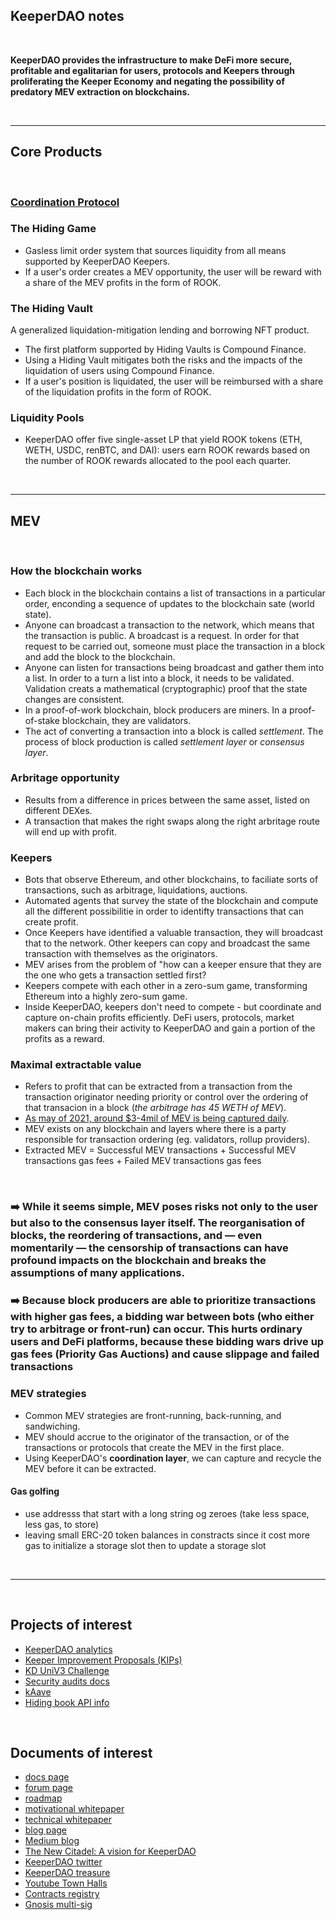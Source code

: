 ## KeeperDAO notes

<br>

**KeeperDAO provides the infrastructure to make DeFi more secure, profitable and egalitarian for users, protocols and Keepers through proliferating the Keeper Economy and negating the possibility of predatory MEV extraction on blockchains.**

<br>




---

## Core Products

<br>

### [Coordination Protocol](https://github.com/bt3gl-labs/Scratch-Space-Stateful-Blockchains-and-MEV/blob/main/keeperDAO/coordination_protocol.md)

### The Hiding Game

* Gasless limit order system that sources liquidity from all means supported by KeeperDAO Keepers.
* If a user's order creates a MEV opportunity, the user will be reward with a share of the MEV profits in the form of ROOK.

### The Hiding Vault

A generalized liquidation-mitigation lending and borrowing NFT product. 
* The first platform supported by Hiding Vaults is Compound Finance. 
* Using a Hiding Vault mitigates both the risks and the impacts of the liquidation of users using Compound Finance. 
* If a user's position is liquidated, the user will be reimbursed with a share of the liquidation profits in the form of ROOK.

### Liquidity Pools

* KeeperDAO offer five single-asset LP that yield ROOK tokens (ETH, WETH, USDC, renBTC, and DAI): users earn ROOK rewards based on the number  of ROOK rewards allocated to the pool each quarter.


<br>

--- 

## MEV

<br>

### How the blockchain works
* Each block in the blockchain contains a list of transactions in a particular order, enconding a sequence of updates to the blockchain sate (world state).
* Anyone can broadcast a transaction to the network, which means that the transaction is public. A broadcast is a request. In order for that request to be carried out, someone must place the transaction in a block and add the block to the blockchain.
* Anyone can listen for transactions being broadcast and gather them into a list. In order to a turn a list into a block, it needs to be validated. Validation creats a mathematical (cryptographic) proof that the state changes are consistent.
* In a proof-of-work blockchain, block producers are miners. In a proof-of-stake blockchain, they are validators.
* The act of converting a transaction into a block is called *settlement*. The process of block production is called *settlement layer* or *consensus layer*.

### Arbritage opportunity

* Results from a difference in prices between the same asset, listed on different DEXes.
* A transaction that makes the right swaps along the right arbritage route will end up with profit.


### Keepers

* Bots that observe Ethereum, and other blockchains, to faciliate sorts of transactions, such as arbitrage, liquidations, auctions.
* Automated agents that survey the state of the blockchain and compute all the different possibilitie in order to identifty transactions that can create profit.
* Once Keepers have identified a valuable transaction, they will broadcast that to the network. Other keepers can copy and broadcast the same transaction with themselves as the originators.
* MEV arises from the problem of "how can a keeper ensure that they are the one who gets a transaction settled first?
* Keepers compete with each other in a zero-sum game, transforming Ethereum into a highly zero-sum game.
* Inside KeeperDAO, keepers don't need to compete - but coordinate and capture on-chain profits efficiently. DeFi users, protocols, market makers can bring their activity to KeeperDAO and gain a portion of the profits as a reward.


### Maximal extractable value

* Refers to profit that can be extracted from a transaction from the transaction originator needing priority or control over the ordering of that transacion in a block (*the arbitrage has 45 WETH of MEV*).
* [As may of 2021, around $3-4mil of MEV is being captured daily](https://explore.flashbots.net/).
* MEV exists on any blockchain and layers where there is a party responsible for transaction ordering (eg. validators, rollup providers).
* Extracted MEV = Successful MEV transactions + Successful MEV transactions gas fees + Failed MEV transactions gas fees

<br>

### ➡️ While it seems simple, MEV poses risks not only to the user but also to the consensus layer itself. The reorganisation of blocks, the reordering of transactions, and — even momentarily — the censorship of transactions can have profound impacts on the blockchain and breaks the assumptions of many applications.

### ➡️ Because block producers are able to prioritize transactions with higher gas fees, a bidding war between bots (who either try to arbitrage or front-run) can occur. This hurts ordinary users and DeFi platforms, because these bidding wars drive up gas fees (Priority Gas Auctions) and cause slippage and failed transactions


### MEV strategies

* Common MEV strategies are front-running, back-running, and sandwiching.
* MEV should accrue to the originator of the transaction, or of the transactions or protocols that create the MEV in the first place.
* Using KeeperDAO's **coordination layer**, we can capture and recycle the MEV before it can be extracted.

#### Gas golfing

* use addresss that start with a long string og zeroes (take less space, less gas, to store)
* leaving small ERC-20 token balances in constracts since it cost more gas to initialize a storage slot then to update a storage slot


<br>

----

<br>

## Projects of interest

* [KeeperDAO analytics](https://github.com/keeperdao/analytics)
* [Keeper Improvement Proposals (KIPs)](https://github.com/keeperdao/kips)
* [KD UniV3 Challenge](https://github.com/keeperdao/solidity-challenge-2)
* [Security audits docs](https://github.com/keeperdao/docs/tree/master/audits)
* [kAave](https://github.com/keeperdao/kaave)
* [Hiding book API info](https://hidingbook.keeperdao.com/api/v1/info)


<br>

## Documents of interest


* [docs page](https://docs.keeperdao.com/reference/)
* [forum page](https://forum.keeperdao.com/)
* [roadmap](https://www.keeperdao.com/files/roadmap.png)
* [motivational whitepaper](https://github.com/keeperdao/whitepaper)
* [technical whitepaper](https://www.keeperdao.com/files/gov-beigepaper.pdf)
* [blog page](https://blog.keeperdao.com/)
* [Medium blog](https://medium.com/keeperdao)
* [The New Citadel: A vision for KeeperDAO](https://keeperdao-labs.notion.site/The-New-Citadel-A-Vision-for-KeeperDAO-125ed6222f4542d99d8e171ddbe2bc38)
* [KeeperDAO twitter](https://twitter.com/Keeper_DAO)
* [KeeperDAO treasure](https://app.zerion.io/0x9a67F1940164d0318612b497E8e6038f902a00a4/overview)
* [Youtube Town Halls](https://www.youtube.com/channel/UCDNHJWdB32MdwcHs0Btiaxg/videos)
* [Contracts registry](https://docs.keeperdao.com/reference/for-beginners/smart-contracts)
* [Gnosis multi-sig](https://gnosis-safe.io/app/eth:0xa8b0a855BE21568B93f32805b244158Cc61AD006/balances)

